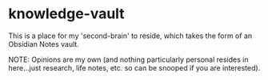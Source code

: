 # knowledge-vault
This is a place for my 'second-brain' to reside, which takes the form of an Obsidian Notes vault.

NOTE: Opinions are my own (and nothing particularly personal resides in here...just research, life notes, etc. so can be snooped if you are interested).
